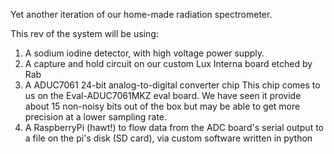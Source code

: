 Yet another iteration of our home-made radiation spectrometer.

This rev of the system will be using:

1. A sodium iodine detector, with high voltage power supply.
2. A capture and hold circuit on our custom Lux Interna board etched by Rab
3. A ADUC7061 24-bit analog-to-digital converter chip
   This chip comes to us on the Eval-ADUC7061MKZ eval board.
   We have seen it provide about 15 non-noisy bits out of the box
   but may be able to get more precision at a lower sampling rate.
4. A RaspberryPi (hawt!) to flow data from the ADC board's serial
   output to a file on the pi's disk (SD card), via custom software
   written in python
